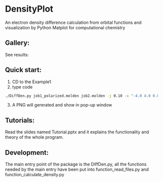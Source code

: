 # DensityPlot
An electron density difference calculation from orbital functions and visualization by Python Matplot for computational chemistry

## Gallery:
See results: 

## Quick start:
1. CD to the Example1
2. type code
```bash
./DiffDen.py job1_polarized.molden job2.molden -j 0.10 -x "-4.0 4.0 0.03" -y "-4.0 4.0 0.03" --p1 "0.0 0.0 0.0" --p2 "1.0 0.0 0.0" --p3 "0.0 1.0 0.0" -d True
```

3. A PNG will gererated and show in pop-up window

## Tutorials:
Read the slides named Tutorial.pptx and it explains the functionality and theory of the whole program.

## Development:
The main entry point of the package is the DiffDen.py, all the functions needed by the main entry have been put into function_read_files.py and function_calculate_density.py
